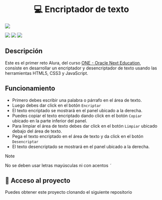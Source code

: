 <h1 align="center">💻 Encriptador de texto</h1> 

<p>
  <img src="http://img.shields.io/static/v1?label=ESTADO&message=EN%20DESARROLLO&color=RED&style=for-the-badge" #vitrinedev/>
</p>
<p>
  <img src="https://img.shields.io/badge/HTML5-E34F26?style=for-the-badge&logo=html5&logoColor=white" />
  <img src="https://img.shields.io/badge/CSS3-1572B6?style=for-the-badge&logo=css3&logoColor=white" />
  <img src="https://img.shields.io/badge/JavaScript-323330?style=for-the-badge&logo=javascript&logoColor=F7DF1E" />
</p>

## Descripción
Este es el primer reto Alura, del curso [ONE - Oracle Next Education](https://www.oracle.com/co/education/oracle-next-education/), consiste en desarrollar un encriptador y desencriptador de texto usando las herramientas HTML5, CSS3 y JavaScript.

## Funcionamiento
- Primero debes escribir una palabra o párrafo en el área de texto.
- Luego debes dar click en el botón `Encriptar`
- El texto encriptado se mostrará en el panel ubicado a la derecha.
- Puedes copiar el texto encriptado dando click en el botón `Copiar` ubicado en la parte inferior del panel.
- Para limpiar el área de texto debes dar click en el botón `Limpiar` ubicado debajo del área de texto.
- Pega el texto encriptado en el área de texto y da click en el botón `Desencriptar`
- El texto desencriptado se mostrará en el panel ubicado a la derecha.
> [!NOTE]  
> No se deben usar letras mayúsculas ni con acentos `´`

## 📂 Acceso al proyecto
Puedes obtener este proyecto clonando el siguiente repositorio
```

``` 
